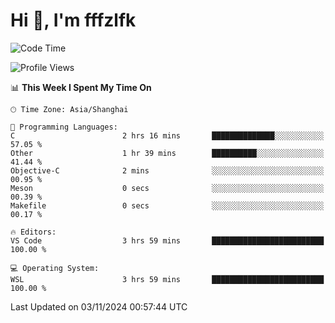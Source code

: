 # Hi 👋, I'm fffzlfk

<!--START_SECTION:waka-->
![Code Time](http://img.shields.io/badge/Code%20Time-980%20hrs%2027%20mins-blue)

![Profile Views](http://img.shields.io/badge/Profile%20Views-0-blue)

📊 **This Week I Spent My Time On** 

```text
🕑︎ Time Zone: Asia/Shanghai

💬 Programming Languages: 
C                        2 hrs 16 mins       ██████████████░░░░░░░░░░░   57.05 % 
Other                    1 hr 39 mins        ██████████░░░░░░░░░░░░░░░   41.44 % 
Objective-C              2 mins              ░░░░░░░░░░░░░░░░░░░░░░░░░   00.95 % 
Meson                    0 secs              ░░░░░░░░░░░░░░░░░░░░░░░░░   00.39 % 
Makefile                 0 secs              ░░░░░░░░░░░░░░░░░░░░░░░░░   00.17 % 

🔥 Editors: 
VS Code                  3 hrs 59 mins       █████████████████████████   100.00 % 

💻 Operating System: 
WSL                      3 hrs 59 mins       █████████████████████████   100.00 % 
```


 Last Updated on 03/11/2024 00:57:44 UTC
<!--END_SECTION:waka-->
